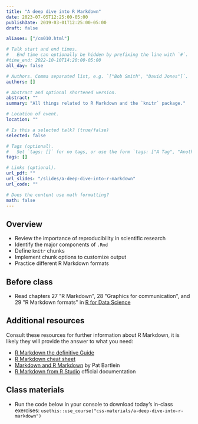```yaml
---
title: "A deep dive into R Markdown"
date: 2023-07-05T12:25:00-05:00
publishDate: 2019-03-01T12:25:00-05:00
draft: false

aliases: ["/cm010.html"]

# Talk start and end times.
#   End time can optionally be hidden by prefixing the line with `#`.
#time_end: 2022-10-10T14:20:00-05:00
all_day: false

# Authors. Comma separated list, e.g. `["Bob Smith", "David Jones"]`.
authors: []

# Abstract and optional shortened version.
abstract: ""
summary: "All things related to R Markdown and the `knitr` package."

# Location of event.
location: ""

# Is this a selected talk? (true/false)
selected: false

# Tags (optional).
#   Set `tags: []` for no tags, or use the form `tags: ["A Tag", "Another Tag"]` for one or more tags.
tags: []

# Links (optional).
url_pdf: ""
url_slides: "/slides/a-deep-dive-into-r-markdown"
url_code: ""

# Does the content use math formatting?
math: false
---
```




## Overview

* Review the importance of reproducibility in scientific research
* Identify the major components of `.Rmd`
* Define `knitr` chunks
* Implement chunk options to customize output
* Practice different R Markdown formats

## Before class

* Read chapters 27 "R Markdown", 28 "Graphics for communication", and 29 "R Markdown formats" in [R for Data Science](http://r4ds.had.co.nz)


## Additional resources

Consult these resources for further information about R Markdown, it is likely they will provide the answer to what you need:
* [R Markdown the definitive Guide](https://bookdown.org/yihui/rmarkdown/)
* [R Markdown cheat sheet](https://posit.co/resources/cheatsheets/?_page=2/)
* [Markdown and R Markdown](https://pjbartlein.github.io/REarthSysSci/markdown.html) by Pat Bartlein
* [R Markdown from R Studio](https://rmarkdown.rstudio.com/lesson-1.html) official documentation

## Class materials

* Run the code below in your console to download today’s in-class exercises: `usethis::use_course("css-materials/a-deep-dive-into-r-markdown")`

<!--
#* [A dive into R Markdown](/notes/r-markdown/)
-->

<!--
* Complete the [debugging homework assignment](/homework/debugging-rmarkdown/)
-->

